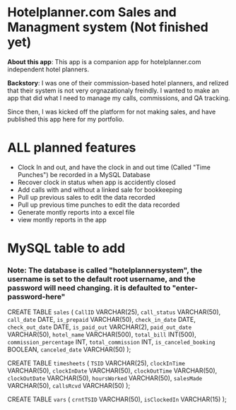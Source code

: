 <h1>Hotelplanner.com Sales and Managment system (Not finished yet)</h1>

<p><b>About this app</b>: This app is a companion app for hotelplanner.com independent hotel planners.</p>


<p><b>Backstory</b>: I was one of their commission-based hotel planners, and relized that their system is not very orgnazationaly freindly. I wanted to make an app that did what I need to manage my calls, commissions, and QA tracking.</p>
</p> Since then, I was kicked off the platform for not making sales, and have published this app here for my portfolio.</p>


<h1>ALL planned features</h1>
<ul>
<li>Clock In and out, and have the clock in and out time (Called "Time Punches") be recorded in a MySQL Database</li>
<li>Recover clock in status when app is accidently closed</li>
<li>Add calls with and without a linked sale for bookkeeping</li>
<li>Pull up previous sales to edit the data recorded</li>
<li>Pull up previous time punches to edit the data recorded</li>
<li>Generate montly reports into a excel file</li>
<li>view montly reports in the app</li>
</ul>

<h1>MySQL table to add</h1>
<h3>Note: The database is called "hotelplannersystem", the username is set to the default root username, and the password will need changing. it is defaulted to "enter-password-here"</h3>

CREATE TABLE `sales` (
	`CallID` VARCHAR(25),
	`call_status` VARCHAR(50),
	`call_date` DATE,
	`is_prepaid` VARCHAR(50),
	`check_in_date` DATE,
	`check_out_date` DATE,
	`is_paid_out` VARCHAR(2),
	`paid_out_date` VARCHAR(50),
	`hotel_name` VARCHAR(500),
	`total_bill` INT(500),
	`commission_percentage` INT,
	`total_commission` INT,
	`is_canceled_booking` BOOLEAN,
	`canceled_date` VARCHAR(50)
);



CREATE TABLE `timesheets` (
	`TSID` VARCHAR(25),
	`clockInTime` VARCHAR(50),
	`clockInDate` VARCHAR(50),
	`clockOutTime` VARCHAR(50),
	`clockOutDate` VARCHAR(50),
	`hoursWorked` VARCHAR(50),
	`salesMade` VARCHAR(50),
	`callsRcvd` VARCHAR(50)
);



CREATE TABLE `vars` (
	`crntTSID` VARCHAR(50),
	`isClockedIn` VARCHAR(15)
);
